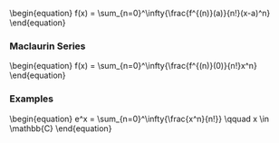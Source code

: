 \begin{equation}
f(x) = \sum_{n=0}^\infty{\frac{f^{(n)}(a)}{n!}(x-a)^n}
\end{equation}

### Maclaurin Series
\begin{equation}
f(x) = \sum_{n=0}^\infty{\frac{f^{(n)}(0)}{n!}x^n}
\end{equation}

### Examples

\begin{equation}
e^x = \sum_{n=0}^\infty{\frac{x^n}{n!}} \qquad x \in \mathbb{C}
\end{equation}